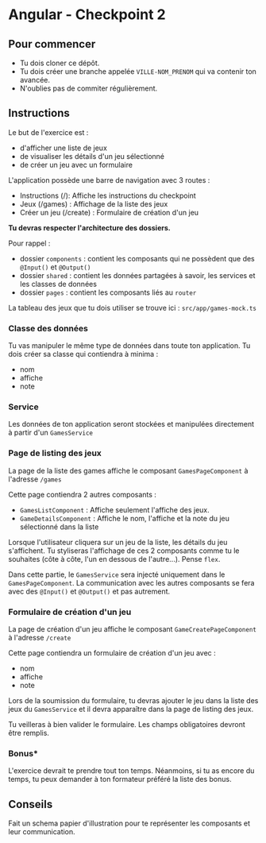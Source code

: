 # Angular - Checkpoint 2

## Pour commencer

- Tu dois cloner ce dépôt.
- Tu dois créer une branche appelée `VILLE-NOM_PRENOM` qui va contenir ton avancée.
- N'oublies pas de commiter régulièrement.

## Instructions

Le but de l'exercice est :
- d'afficher une liste de jeux
- de visualiser les détails d'un jeu sélectionné
- de créer un jeu avec un formulaire

L'application possède une barre de navigation avec 3 routes :
- Instructions (/): Affiche les instructions du checkpoint
- Jeux (/games) : Affichage de la liste des jeux
- Créer un jeu (/create) : Formulaire de création d'un jeu

**Tu devras respecter l'architecture des dossiers.**

Pour rappel :
- dossier `components` : contient les composants qui ne possèdent que des `@Input()` et `@Output()`
- dossier `shared` : contient les données partagées à savoir, les services et les classes de données
- dossier `pages` : contient les composants liés au `router`

La tableau des jeux que tu dois utiliser se trouve ici : `src/app/games-mock.ts`

### Classe des données

Tu vas manipuler le même type de données dans toute ton application. Tu dois créer sa classe qui contiendra à minima :
- nom
- affiche
- note

### Service

Les données de ton application seront stockées et manipulées directement à partir d'un `GamesService`

### Page de listing des jeux

La page de la liste des games affiche le composant `GamesPageComponent` à l'adresse `/games`

Cette page contiendra 2 autres composants :
- `GamesListComponent` : Affiche seulement l'affiche des jeux.
- `GameDetailsComponent` : Affiche le nom, l'affiche et la note du jeu sélectionné dans la liste

Lorsque l'utilisateur cliquera sur un jeu de la liste, les détails du jeu s'affichent. Tu styliseras l'affichage de ces 2 composants comme tu le souhaites (côte à côte, l'un en dessous de l'autre...). Pense `flex`.

Dans cette partie, le `GamesService` sera injecté uniquement dans le `GamesPageComponent`. La communication avec les autres composants se fera avec des `@Input()` et `@Output()` et pas autrement.

### Formulaire de création d'un jeu

La page de création d'un jeu affiche le composant `GameCreatePageComponent` à l'adresse `/create`

Cette page contiendra un formulaire de création d'un jeu avec :
- nom
- affiche
- note

Lors de la soumission du formulaire, tu devras ajouter le jeu dans la liste des jeux du `GamesService` et il devra apparaître dans la page de listing des jeux.

Tu veilleras à bien valider le formulaire. Les champs obligatoires devront être remplis.

### Bonus*

L'exercice devrait te prendre tout ton temps. Néanmoins, si tu as encore du temps, tu peux demander à ton formateur préféré la liste des bonus.

## Conseils

Fait un schema papier d'illustration pour te représenter les composants et leur communication.
